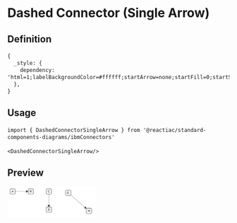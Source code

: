 # Dashed Connector (Single Arrow)

## Definition

```
{
  _style: { 
    dependency: 'html=1;labelBackgroundColor=#ffffff;startArrow=none;startFill=0;startSize=6;endArrow=classic;endFill=1;endSize=6;jettySize=auto;orthogonalLoop=1;strokeWidth=1;dashed=1;fontSize=14;',
  },
}
```

## Usage

```
import { DashedConnectorSingleArrow } from '@reactiac/standard-components-diagrams/ibmConnectors'

<DashedConnectorSingleArrow/>
```

## Preview

<img src="./dashed-connector-single-arrow.png" width="200"/>
